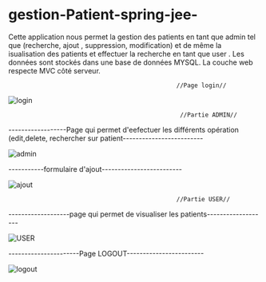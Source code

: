 # gestion-Patient-spring-jee-
Cette application nous permet la gestion des patients en tant que admin tel que (recherche, ajout , suppression, modification)
et de même la isualisation des patients et effectuer la recherche en tant que user .
Les données sont stockés dans une base de données MYSQL.
La couche web respecte MVC côté serveur.




                                                   //Page login//


![login](https://user-images.githubusercontent.com/101670086/165437638-a1795b02-449a-43bb-8029-a332c39d63aa.PNG)



                                                    //Partie ADMIN//
                                                    
                                                    
------------------Page qui permet d'eefectuer les différents opération (edit,delete, rechercher sur patient-------------------------

![admin](https://user-images.githubusercontent.com/101670086/165437781-30db403e-495e-4907-9e38-4d10582f9d9a.PNG)

-----------formulaire d'ajout-------------------------

![ajout](https://user-images.githubusercontent.com/101670086/165437832-af016c48-d0de-4185-8a6b-884e3044cacb.PNG)

                                                   //Partie USER//
                                                   
                                                   
-------------------page qui permet de visualiser les patients-------------------

![USER](https://user-images.githubusercontent.com/101670086/165437926-a8898026-e550-4190-bb63-f15febf37347.PNG)

----------------------Page LOGOUT------------------------

![logout](https://user-images.githubusercontent.com/101670086/165437961-af1e6a76-6be6-4581-a797-be808e6265fd.PNG)



